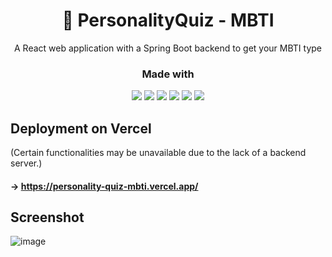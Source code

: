 <h1 align="center">🍃 PersonalityQuiz - MBTI</h1>
<p align="center">A React web application with a Spring Boot backend to get your MBTI type</p>

### <p align="center">Made with</p>

<p align="center"><img src="https://img.shields.io/badge/JavaScript-323330?style=for-the-badge&logo=javascript&logoColor=F7DF1E"></img> <img src="https://img.shields.io/badge/Java-ED8B00?style=for-the-badge&logo=openjdk&logoColor=white"></img> <img src="https://img.shields.io/badge/Spring-6DB33F?style=for-the-badge&logo=spring&logoColor=white"> <img src="https://img.shields.io/badge/React-20232A?style=for-the-badge&logo=react&logoColor=61DAFB"> <img src="https://img.shields.io/badge/React_Router-CA4245?style=for-the-badge&logo=react-router&logoColor=white"></img> <img src="https://img.shields.io/badge/Tailwind_CSS-38B2AC?style=for-the-badge&logo=tailwind-css&logoColor=white"></img></p>



## Deployment on Vercel
(Certain functionalities may be unavailable due to the lack of a backend server.)
#### -> https://personality-quiz-mbti.vercel.app/

## Screenshot
![image](https://github.com/Michillas/PersonalityQuiz/assets/140931203/2fc2e3cd-515d-4f32-9008-f9215b15a862)

